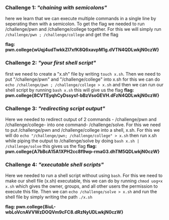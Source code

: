 ### Challenge 1: _"chaining with semicolons"_
here we learn that we can execute multiple commands in a single line by seperating then with a semicolon.
To get the flag we needed to run /challenge/pwn and /challenge/college together. For this we will simply run `/challenge/pwn ; /challenge/college` and get the flag

**flag: pwn.college{wUqj4udTwkkZl7xfK8Q6xavpM1g.dVTN4QDLwkjN0czW}**

### Challenge 2: _"your first shell script"_
first we need to create a "x.sh" file by writing `touch x.sh`.
Then we need to put "/challenge/pwn" and "/challenge/college" into x.sh
for this we can do `echo /challenge/pwn ; /challenge/college > x.sh`
and then we can run our shell script by running `bash x.sh`
this will give us the flag
**flag: pwn.college{8CVTEyqhCyDssysf-bBzVsoGEVH.dFzN4QDLwkjN0czW}**

### Challenge 3: _"redirecting script output"_
Here we needed to redirect output of 2 commands - /challenge/pwn and /challenge/college- into one command- /challenge/solve. For this we need to put /challenge/pwn and /challenge/college into a shell, x.sh. For this we will do `echo "/challenge/pwn; /challenge/college" > x.sh`
then run x.sh while piping the output to /challenge/solve by doing `bash x.sh | /challenge/solve`
this gives us the flag
**flag: pwn.college{A7bBcA15A1XPH2cc8f9wp-rmaG3.dhTM5QDLwkjN0czW}**

### Challenge 4: _"executable shell scripts"_
Here we needed to run a shell script without using `bash`. For this we need to make our shell file (x.sh) executable, this we can do by running `chmod uog+x x.sh` which gives the owner, groups, and all other users the permission to execute this file.
Then we can `echo /challenge/solve > x.sh` and run the shell file by simply writing the path `./x.sh`

**flag: pwn.college{8iuL-wbLoVcnAVVWzDOQVm9cFC8.dRzNyUDLwkjN0czW}**
